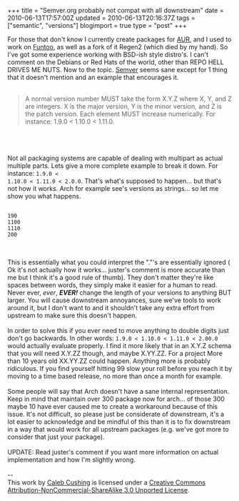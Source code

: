 +++
title = "Semver.org probably not compat with all downstream"
date = 2010-06-13T17:57:00Z
updated = 2010-06-13T20:16:37Z
tags = ["semantic",  "versions"]
blogimport = true 
type = "post"
+++

For those that don't know I currently create packages for <a href="http://aur.archlinux.org/packages.php?SeB=m&L=2&K=xenoterracide">AUR</a>, and I used to work on <a href="http://funtoo.org/">Funtoo</a>, as well as a fork of it Regen2 (which died by my hand). So I've got some experience working with BSD-ish style distro's. I can't comment on the Debians or Red Hats of the world, other than REPO HELL DRIVES ME NUTS. Now to the topic. <a href="http://semver.org/">Semver</a> seems sane except for 1 thing that it doesn't mention and an example that encourages it.<br /><br /><blockquote>A normal version number MUST take the form X.Y.Z where X, Y, and Z are integers. X is the major version, Y is the minor version, and Z is the patch version. Each element MUST increase numerically. For instance: 1.9.0 < 1.10.0 < 1.11.0.</blockquote><br /><br /><br />Not all packaging systems are capable of dealing with multipart as actual multiple parts. Lets give a more complete example to break it down. For instance: <code>1.9.0 < 1.10.0 < 1.11.0 < 2.0.0</code>. That's what's supposed to happen... but that's not how it works. Arch for example see's versions as strings... so let me show you what happens.<br /><br /><code><pre>190<br />1100<br />1110<br />200<br /></pre></code><br /><br />This is essentially what you could interpret the "."'s are essentially ignored ( Ok it's not actually how it works... juster's comment is more accurate than me but I think it's a good rule of thumb). They don't matter they're like spaces between words, they simply make it easier for a human to read. Never ever, <em>ever</em>, <em><strong>EVER!</strong></em> change the length of your versions to anything BUT larger. You will cause downstream annoyances, sure we've tools to work around it, but I don't want to and it shouldn't take any extra effort from upstream to make sure this doesn't happen.<br /><br />In order to solve this if you ever need to move anything to double digits just don't go backwards. In other words: <code>1.9.0 < 1.10.0 < 1.11.0 < 2.00.0</code> would actually evaluate properly. I find it more likely that in an X.Y.Z schema that you will need X.Y.ZZ though, and maybe X.YY.ZZ. For a project More than 10 years old XX.YY.ZZ could happen. Anything more is probably ridiculous. If you find yourself hitting 99 slow your roll before you reach it by moving to a time based release, no more than once a month for example.<br /><br />Some people will say that Arch doesn't have a sane internal representation. Keep in mind that maintain over 300 package now for arch... of those 300 maybe 10 have ever caused me to create a workaround because of this issue. It's not difficult, so please just be considerate of downstream, it's a lot easier to acknowledge and be mindful of this than it is to fix downstream in a way that would work for all upstream packages (e.g. we've got more to consider that just your package).<br /><br />UPDATE: Read juster's comment if you want more information on actual implementation and how I'm slightly wrong.<div class="blogger-post-footer"><br />--<br />
This <span xmlns:dc="http://purl.org/dc/elements/1.1/" href="http://purl.org/dc/dcmitype/Text" rel="dc:type">work</span> by <a xmlns:cc="http://creativecommons.org/ns#" href="http://www.xenoterracide.com" property="cc:attributionName" rel="cc:attributionURL">Caleb Cushing</a> is licensed under a <a rel="license" href="http://creativecommons.org/licenses/by-nc-sa/3.0/">Creative Commons Attribution-NonCommercial-ShareAlike 3.0 Unported License</a>.</div>
